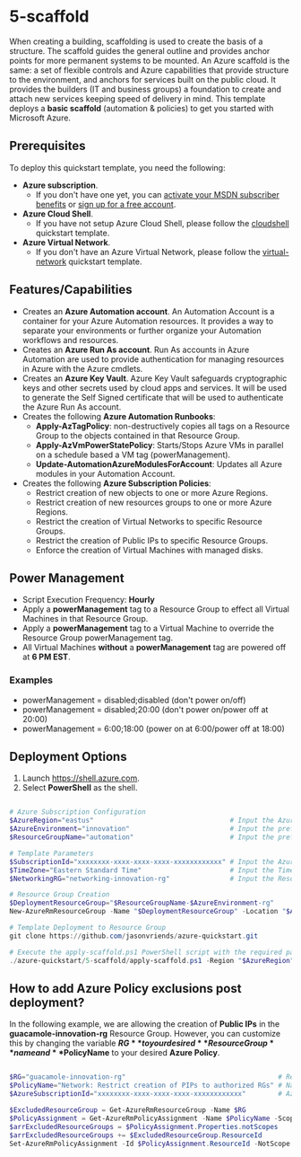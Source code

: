 # 5-scaffold

When creating a building, scaffolding is used to create the basis of a structure. The scaffold guides the general outline and provides anchor points for more permanent systems to be mounted. An Azure scaffold is the same: a set of flexible controls and Azure capabilities that provide structure to the environment, and anchors for services built on the public cloud. It provides the builders (IT and business groups) a foundation to create and attach new services keeping speed of delivery in mind. This template deploys a **basic scaffold** (automation & policies) to get you started with Microsoft Azure.

## Prerequisites

To deploy this quickstart template, you need the following:
* **Azure subscription**. 
  * If you don't have one yet, you can <a href="https://azure.microsoft.com/pricing/member-offers/msdn-benefits-details/">activate your MSDN subscriber benefits</a> or <a href="https://azure.microsoft.com/free">sign up for a free account</a>.
* **Azure Cloud Shell**. 
  * If you have not setup Azure Cloud Shell, please follow the <a href="https://github.com/jasonvriends/azure-quickstart/tree/master/1-cloudshell">cloudshell</a> quickstart template.
* **Azure Virtual Network**. 
  * If you don't have an Azure Virtual Network, please follow the <a href="https://github.com/jasonvriends/azure-quickstart/tree/master/2-virtual-network">virtual-network</a> quickstart template.

## Features/Capabilities

* Creates an **Azure Automation account**. An Automation Account is a container for your Azure Automation resources. It provides a way to separate your environments or further organize your Automation workflows and resources. 
* Creates an **Azure Run As account**. Run As accounts in Azure Automation are used to provide authentication for managing resources in Azure with the Azure cmdlets.
* Creates an **Azure Key Vault**. Azure Key Vault safeguards cryptographic keys and other secrets used by cloud apps and services. It will be used to generate the Self Signed certificate that will be used to authenticate the Azure Run As account.
* Creates the following **Azure Automation Runbooks**:
  * **Apply-AzTagPolicy**: non-destructively copies all tags on a Resource Group to the objects contained in that Resource Group.
  * **Apply-AzVmPowerStatePolicy**: Starts/Stops Azure VMs in parallel on a schedule based a VM tag (powerManagement).
  * **Update-AutomationAzureModulesForAccount**: Updates all Azure modules in your Automation Account.
* Creates the following **Azure Subscription Policies**:
  * Restrict creation of new objects to one or more Azure Regions.
  * Restrict creation of new resources groups to one or more Azure Regions.
  * Restrict the creation of Virtual Networks to specific Resource Groups.
  * Restrict the creation of Public IPs to specific Resource Groups.
  * Enforce the creation of Virtual Machines with managed disks.

## Power Management
* Script Execution Frequency: **Hourly**
* Apply a **powerManagement** tag to a Resource Group to effect all Virtual Machines in that Resource Group.
* Apply a **powerManagement** tag to a Virtual Machine to override the Resource Group powerManagement tag.
* All Virtual Machines **without** a **powerManagement** tag are powered off at **6 PM EST**.

### Examples
* powerManagement = disabled;disabled (don't power on/off)
* powerManagement = disabled;20:00 (don't power on/power off at 20:00)
* powerManagement = 6:00;18:00 (power on at 6:00/power off at 18:00)

## Deployment Options

1. Launch https://shell.azure.com.
2. Select **PowerShell** as the shell.

```powershell

# Azure Subscription Configuration
$AzureRegion="eastus"                                  # Input the Azure Region to deploy the resources to (i.e. canadaeast, canadacentral, eastus, etc.).
$AzureEnvironment="innovation"                         # Input the prefix for your Azure Innovation Lab (i.e. dev, tst, prod, innovation, etc.).
$ResourceGroupName="automation"                        # Input the prefix for the resource group to deploy this quickstart template into.

# Template Parameters
$SubscriptionId="xxxxxxxx-xxxx-xxxx-xxxx-xxxxxxxxxxxx" # Input the Azure Subscription ID to apply this quickstart template to.
$TimeZone="Eastern Standard Time"                      # Input the Time Zone to use for Power Management.
$NetworkingRG="networking-innovation-rg"               # Input the Resource Group where the Virtual Network resides.

# Resource Group Creation
$DeploymentResourceGroup="$ResourceGroupName-$AzureEnvironment-rg"
New-AzureRmResourceGroup -Name "$DeploymentResourceGroup" -Location "$AzureRegion" -ErrorVariable notCreated -ErrorAction SilentlyContinue

# Template Deployment to Resource Group
git clone https://github.com/jasonvriends/azure-quickstart.git

# Execute the apply-scaffold.ps1 PowerShell script with the required parameters
./azure-quickstart/5-scaffold/apply-scaffold.ps1 -Region "$AzureRegion" -AutomationRG "$DeploymentResourceGroup" -Environment "$AzureEnvironment" -SubscriptionId "$SubscriptionId" -TimeZone "$TimeZone" -NetworkingRG "$NetworkingRG"


```

## How to add Azure Policy exclusions post deployment?

In the following example, we are allowing the creation of **Public IPs** in the **guacamole-innovation-rg** Resource Group. However, you can customize this by changing the variable **$RG** to your desired **Resource Group** name and **$PolicyName** to your desired **Azure Policy**.

```powershell

$RG="guacamole-innovation-rg"                                      # Resource Group to exclude from the policy
$PolicyName="Network: Restrict creation of PIPs to authorized RGs" # Name of the policy to add the exclusion to
$AzureSubscriptionId="xxxxxxxx-xxxx-xxxx-xxxx-xxxxxxxxxxxx"        # Azure Subscription ID to apply this policy to.

$ExcludedResourceGroup = Get-AzureRmResourceGroup -Name $RG
$PolicyAssignment = Get-AzureRmPolicyAssignment -Name $PolicyName -Scope "/subscriptions/$AzureSubscriptionId"
$arrExcludedResourceGroups = $PolicyAssignment.Properties.notScopes
$arrExcludedResourceGroups += $ExcludedResourceGroup.ResourceId
Set-AzureRmPolicyAssignment -Id $PolicyAssignment.ResourceId -NotScope $arrExcludedResourceGroups


```